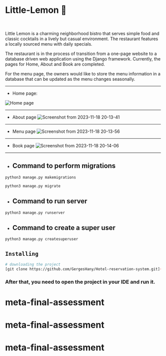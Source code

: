 # Little-Lemon 🍋

<br>

Little Lemon is a charming neighborhood bistro that serves simple food and classic cocktails in a lively but casual environment. The restaurant features a locally sourced menu with daily specials. 

The restaurant is in the process of transition from a one-page website to a database driven web application using the Django framework. Currently, the pages for Home, About and Book are completed.

For the menu page, the owners would like to store the menu information in a database that can be updated as the menu changes seasonally. 

<hr>

- Home page:

![Home page](https://github.com/GergesHany/Little-Lemon/assets/105644935/ed14c250-a77c-4f11-bd07-c7aeb5898210)


<hr>

- About page
![Screenshot from 2023-11-18 20-13-41](https://github.com/GergesHany/Little-Lemon/assets/105644935/13110508-5417-4162-bc9a-06342db9dff9)

<hr>

- Menu page
![Screenshot from 2023-11-18 20-13-56](https://github.com/GergesHany/Little-Lemon/assets/105644935/655d249c-ab6b-42dc-9b09-a0e921144518)

<hr>

- Book page
![Screenshot from 2023-11-18 20-14-06](https://github.com/GergesHany/Little-Lemon/assets/105644935/ceb3f6f3-6f18-417e-90b3-8d38862b7fb0)

<hr>

- ## Command to perform migrations
`python3 manage.py makemigrations`

`python3 manage.py migrate`

- ## Command to run server
`python3 manage.py runserver`

- ## Command to create a super user
`python3 manage.py createsuperuser`


## `Installing`
```bash
# downloading the project
[git clone https://github.com/GergesHany/Hotel-reservation-system.git](https://github.com/GergesHany/Little-Lemon.git)
```
### After that, you need to open the project in your IDE and run it.


# meta-final-assessment
# meta-final-assessment
# meta-final-assessment
